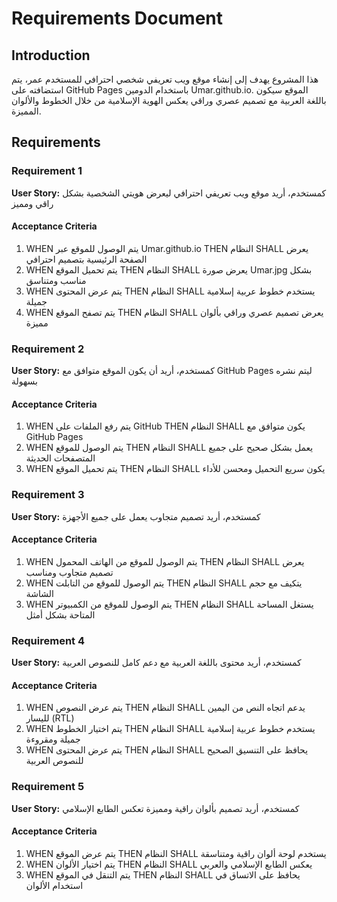 # Requirements Document

## Introduction

هذا المشروع يهدف إلى إنشاء موقع ويب تعريفي شخصي احترافي للمستخدم عمر، يتم استضافته على GitHub Pages باستخدام الدومين Umar.github.io. الموقع سيكون باللغة العربية مع تصميم عصري وراقي يعكس الهوية الإسلامية من خلال الخطوط والألوان المميزة.

## Requirements

### Requirement 1

**User Story:** كمستخدم، أريد موقع ويب تعريفي احترافي ليعرض هويتي الشخصية بشكل راقي ومميز

#### Acceptance Criteria

1. WHEN يتم الوصول للموقع عبر Umar.github.io THEN النظام SHALL يعرض الصفحة الرئيسية بتصميم احترافي
2. WHEN يتم تحميل الموقع THEN النظام SHALL يعرض صورة Umar.jpg بشكل مناسب ومتناسق
3. WHEN يتم عرض المحتوى THEN النظام SHALL يستخدم خطوط عربية إسلامية جميلة
4. WHEN يتم تصفح الموقع THEN النظام SHALL يعرض تصميم عصري وراقي بألوان مميزة

### Requirement 2

**User Story:** كمستخدم، أريد أن يكون الموقع متوافق مع GitHub Pages ليتم نشره بسهولة

#### Acceptance Criteria

1. WHEN يتم رفع الملفات على GitHub THEN النظام SHALL يكون متوافق مع GitHub Pages
2. WHEN يتم الوصول للموقع THEN النظام SHALL يعمل بشكل صحيح على جميع المتصفحات الحديثة
3. WHEN يتم تحميل الموقع THEN النظام SHALL يكون سريع التحميل ومحسن للأداء

### Requirement 3

**User Story:** كمستخدم، أريد تصميم متجاوب يعمل على جميع الأجهزة

#### Acceptance Criteria

1. WHEN يتم الوصول للموقع من الهاتف المحمول THEN النظام SHALL يعرض تصميم متجاوب ومناسب
2. WHEN يتم الوصول للموقع من التابلت THEN النظام SHALL يتكيف مع حجم الشاشة
3. WHEN يتم الوصول للموقع من الكمبيوتر THEN النظام SHALL يستغل المساحة المتاحة بشكل أمثل

### Requirement 4

**User Story:** كمستخدم، أريد محتوى باللغة العربية مع دعم كامل للنصوص العربية

#### Acceptance Criteria

1. WHEN يتم عرض النصوص THEN النظام SHALL يدعم اتجاه النص من اليمين لليسار (RTL)
2. WHEN يتم اختيار الخطوط THEN النظام SHALL يستخدم خطوط عربية إسلامية جميلة ومقروءة
3. WHEN يتم عرض المحتوى THEN النظام SHALL يحافظ على التنسيق الصحيح للنصوص العربية

### Requirement 5

**User Story:** كمستخدم، أريد تصميم بألوان راقية ومميزة تعكس الطابع الإسلامي

#### Acceptance Criteria

1. WHEN يتم عرض الموقع THEN النظام SHALL يستخدم لوحة ألوان راقية ومتناسقة
2. WHEN يتم اختيار الألوان THEN النظام SHALL يعكس الطابع الإسلامي والعربي
3. WHEN يتم التنقل في الموقع THEN النظام SHALL يحافظ على الاتساق في استخدام الألوان